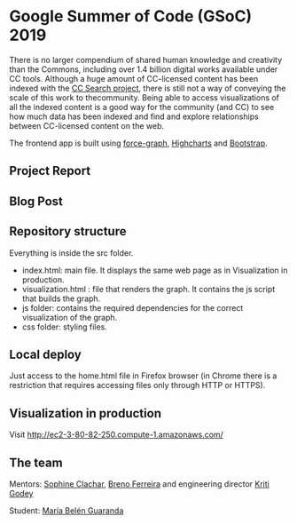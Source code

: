 # Google Summer of Code (GSoC) 2019
There is no larger compendium of shared human knowledge and creativity than the Commons, including over 1.4 billion digital works available under CC tools. Although a huge amount of CC-licensed content has been
indexed with the [CC Search project](https://search.creativecommons.org/), there is still not a way of conveying the scale of this work to thecommunity. Being able to access visualizations of all the indexed content is a good way for the
community (and CC) to see how much data has been indexed and find and explore
relationships between CC-licensed content on the web.

The frontend app is built using [force-graph](https://github.com/vasturiano/force-graph), [Highcharts](https://www.highcharts.com) and [Bootstrap](https://getbootstrap.com/).

## Project Report

## Blog Post

## Repository structure

Everything is inside the src folder.
 - index.html: main file. It displays the same web page as in Visualization in production.
 - visualization.html : file that renders the graph. It contains the js script that builds the graph.
 - js folder: contains the required dependencies for the correct visualization of the graph.
 - css folder: styling files. 
 
## Local deploy

Just access to the home.html file in Firefox browser (in Chrome there is a restriction that requires accessing files only through HTTP or HTTPS).

## Visualization in production
Visit http://ec2-3-80-82-250.compute-1.amazonaws.com/ 

## The team
Mentors:
[Sophine Clachar](https://creativecommons.org/author/sclachar/), [Breno Ferreira](https://creativecommons.org/author/brenoferreira/) and engineering director [Kriti Godey](https://creativecommons.org/author/kriticreativecommons-org/)

Student:
[María Belén Guaranda](https://github.com/soccerdroid)
